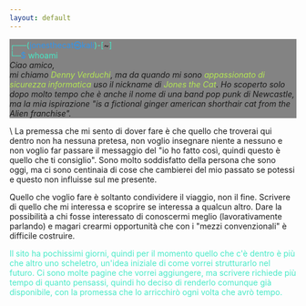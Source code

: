 ```yaml
---
layout: default
---
```


<p style="background:rgba(10, 10, 10, 0.5);">
    <span style="color:#46eac7">┌──(</span><span style="color:#3196ec">jonesthecat㉿kali</span><span style="color:#46eac7">)-[</span>~<span style="color:#46eac7">]</span><br> 
    <span style="color:#46eac7">└─</span><span style="color:#3196ec">$</span> <span style="color:#46eac7">whoami</span><br>
    <span style="font-style: italic">Ciao amico,<br>
    mi chiamo <span style="color:#b5e853">Denny Verduchi</span>, ma da quando mi sono <span style="color:#b5e853">appassionato di sicurezza informatica</span> uso il nickname di 
    <span style="color:#b5e853">Jones the Cat</span>. Ho scoperto solo dopo molto tempo che è anche il nome di una band pop punk di Newcastle, 
    ma la mia ispirazione "is a fictional ginger american shorthair cat from the Alien franchise".
    </span>
</p>
\
La premessa che mi sento di dover fare è che quello che troverai qui dentro non ha nessuna pretesa, non voglio insegnare niente a nessuno e non voglio far passare il messaggio del "io ho fatto così, quindi questo è quello che ti consiglio". Sono molto soddisfatto della persona che sono oggi, ma ci sono centinaia di cose che cambierei del mio passato se potessi e questo non influisse sul me presente.

Quello che voglio fare è soltanto condividere il viaggio, non il fine. Scrivere di quello che mi interessa e scoprire se interessa a qualcun altro. Dare la possibilità a chi fosse interessato di conoscermi meglio (lavorativamente parlando) e magari crearmi opportunità che con i "mezzi convenzionali" è difficile costruire. 

<span style="color:#46eac7">Il sito ha pochissimi giorni, quindi per il momento quello che c'è dentro è più che altro uno scheletro, un'idea iniziale di come vorrei strutturarlo nel futuro. Ci sono molte pagine che vorrei aggiungere, ma scrivere richiede più tempo di quanto pensassi, quindi ho deciso di renderlo comunque già disponibile, con la promessa che lo arricchirò ogni volta che avrò tempo.</span>